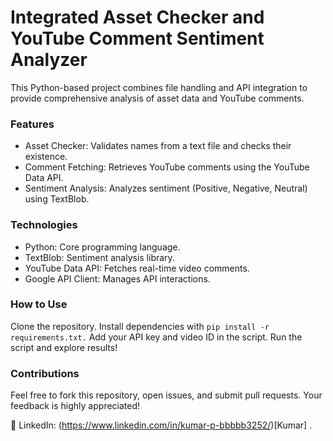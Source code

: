 # Integrated Asset Checker and YouTube Comment Sentiment Analyzer ##
  This Python-based project combines file handling and API integration to provide comprehensive analysis of asset data and YouTube comments.

### Features
 - Asset Checker: Validates names from a text file and checks their existence.
 - Comment Fetching: Retrieves YouTube comments using the YouTube Data API.
 - Sentiment Analysis: Analyzes sentiment (Positive, Negative, Neutral) using TextBlob.
   
### Technologies
 - Python: Core programming language.
 - TextBlob: Sentiment analysis library.
 - YouTube Data API: Fetches real-time video comments.
 - Google API Client: Manages API interactions.
   
### How to Use
  Clone the repository.
  Install dependencies with ``` pip install -r requirements.txt. ```
  Add your API key and video ID in the script.
  Run the script and explore results!
  
### Contributions
Feel free to fork this repository, open issues, and submit pull requests. Your feedback is highly appreciated!

🔗 LinkedIn: (https://www.linkedin.com/in/kumar-p-bbbbb3252/)[Kumar] .
